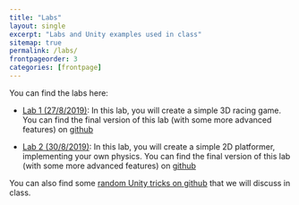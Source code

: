 ```yaml
---
title: "Labs"
layout: single
excerpt: "Labs and Unity examples used in class"
sitemap: true
permalink: /labs/
frontpageorder: 3
categories: [frontpage]
---
```


You can find the labs here:

  - [Lab 1 (27/8/2019)](lab1): In this lab, you will create a simple 3D racing game. You can find the final version of this lab (with some more advanced features) on [github](https://github.com/yawgmoth/UnityDemo)
  
  - [Lab 2 (30/8/2019)](lab2): In this lab, you will create a simple 2D platformer, implementing your own physics. You can find the final version of this lab (with some more advanced features) on [github](https://github.com/yawgmoth/UnityDemo2D)


You can also find some [random Unity tricks on github](https://github.com/yawgmoth/UnityTricks) that we will discuss in class.